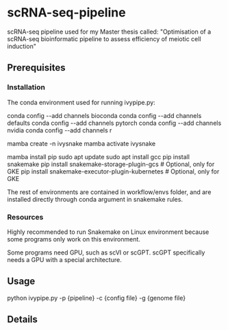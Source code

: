 # scRNA-seq-pipeline
scRNA-seq pipeline used for my Master thesis called: "Optimisation of a scRNA-seq bioinformatic pipeline to assess efficiency of meiotic cell induction"

## Prerequisites

### Installation

The conda environment used for running ivypipe.py:

conda config --add channels bioconda
conda config --add channels defaults
conda config --add channels pytorch
conda config --add channels nvidia
conda config --add channels r

mamba create -n ivysnake
mamba activate ivysnake

mamba install pip
sudo apt update
sudo apt install gcc
pip install snakemake
pip install snakemake-storage-plugin-gcs             # Optional, only for GKE
pip install snakemake-executor-plugin-kubernetes     # Optional, only for GKE

The rest of environments are contained in workflow/envs folder, and are installed directly through conda argument in snakemake rules.

### Resources

Highly recommended to run Snakemake on Linux environment because some programs only work on this environment.

Some programs need GPU, such as scVI or scGPT. scGPT specifically needs a GPU with a special architecture.


## Usage

python ivypipe.py -p {pipeline} -c {config file} -g {genome file}

## Details
